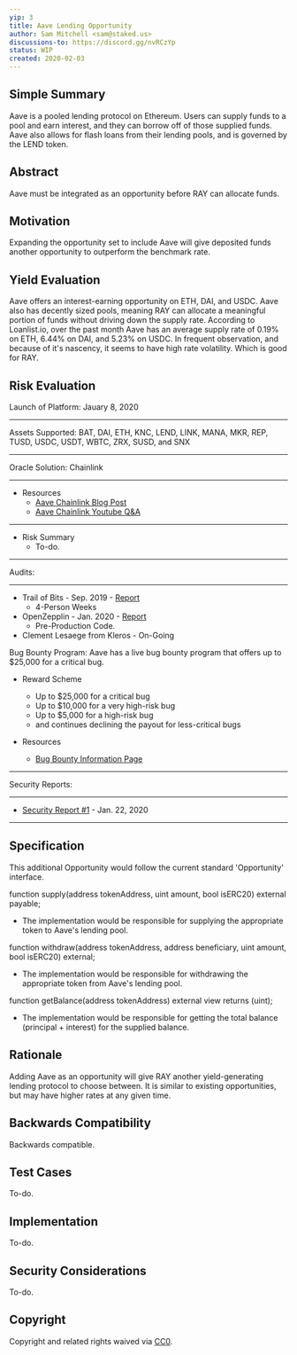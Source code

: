 ```yaml
---
yip: 3
title: Aave Lending Opportunity
author: Sam Mitchell <sam@staked.us>
discussions-to: https://discord.gg/nvRCzYp
status: WIP
created: 2020-02-03
---
```


## Simple Summary
<!--"If you can't explain it simply, you don't understand it well enough." Provide a simplified and layman-accessible explanation of the YIP.-->
Aave is a pooled lending protocol on Ethereum. Users can supply funds to a pool and earn interest, and they can borrow off of those supplied funds. Aave also allows for flash loans from their lending pools, and is governed by the LEND token.

## Abstract
<!--A short (~200 word) description of the technical issue being addressed.-->
Aave must be integrated as an opportunity before RAY can allocate funds.

## Motivation
<!--The motivation is critical for YIPs that want to change the RAY protocol. It should clearly explain why the existing protocol specification is inadequate to address the problem that the YIP solves. YIP submissions without sufficient motivation may be rejected outright.-->
Expanding the opportunity set to include Aave will give deposited funds another opportunity to outperform the benchmark rate.

## Yield Evaluation
<!--The potential added value for extra yield generation. Historical data should be provided. The process used to evaluate the yield potential should be detailed here.-->
Aave offers an interest-earning opportunity on ETH, DAI, and USDC. Aave also has decently sized pools, meaning RAY can allocate a meaningful portion of funds without driving down the supply rate. According to Loanlist.io, over the past month Aave has an average supply rate of 0.19% on ETH, 6.44% on DAI, and 5.23% on USDC. In frequent observation, and because of it's nascency, it seems to have high rate volatility. Which is good for RAY.

## Risk Evaluation
<!--The potential or attached risk that should be considered for this proposal. Historical data should be provided. The process used to evaluate the risks should be detailed here.-->
Launch of Platform: Jauary 8, 2020
- - -
Assets Supported: BAT, DAI, ETH, KNC, LEND, LINK, MANA, MKR, REP, TUSD, USDC, USDT, WBTC, ZRX, SUSD, and SNX
- - - 
Oracle Solution: Chainlink
- - -
- Resources
  - [Aave Chainlink Blog Post](https://medium.com/aave/the-aave-oracle-network-powered-by-chainlink-is-now-live-45bb8a5a8c4e) 
  - [Aave Chainlink Youtube Q&A](https://medium.com/aave/the-aave-oracle-network-powered-by-chainlink-is-now-live-45bb8a5a8c4e)
- - -
- Risk Summary
  - To-do.
- - -
Audits: 
- - -
- Trail of Bits - Sep. 2019 - [Report](https://github.com/trailofbits/publications/blob/master/reviews/aaveprotocol.pdf)
  - 4-Person Weeks
- OpenZepplin - Jan. 2020 - [Report](https://blog.openzeppelin.com/aave-protocol-audit/)
  - Pre-Production Code.
-  Clement Lesaege from Kleros - On-Going

Bug Bounty Program: Aave has a live bug bounty program that offers up to $25,000 for a critical bug. 

- Reward Scheme
  - Up to $25,000 for a critical bug
  - Up to $10,000 for a very high-risk bug
  - Up to $5,000 for a high-risk bug
  - and continues declining the payout for less-critical bugs

- Resources
  - [Bug Bounty Information Page](https://aave.com/bug-bounty)
- - -

Security Reports:
- - -
- [Security Report #1](https://medium.com/aave/aave-security-report-d5a2edfe8e05) - Jan. 22, 2020
- - -

## Specification
<!--The technical specification should describe the syntax and semantics of any new feature.-->
This additional Opportunity would follow the current standard 'Opportunity' interface.

function supply(address tokenAddress, uint amount, bool isERC20) external payable;
- The implementation would be responsible for supplying the appropriate token to Aave's lending pool.

function withdraw(address tokenAddress, address beneficiary, uint amount, bool isERC20) external;
- The implementation would be responsible for withdrawing the appropriate token from Aave's lending pool.

function getBalance(address tokenAddress) external view returns (uint);
- The implementation would be responsible for getting the total balance (principal + interest) for the supplied balance.

## Rationale
<!--The rationale fleshes out the specification by describing what motivated the design and why particular design decisions were made. It should describe alternate designs that were considered and related work, e.g. how the feature is supported in other languages. The rationale may also provide evidence of consensus within the community, and should discuss important objections or concerns raised during discussion.-->
Adding Aave as an opportunity will give RAY another yield-generating lending protocol to choose between. It is similar to existing opportunities, but may have higher rates at any given time.

## Backwards Compatibility
<!--All YIPs that introduce backwards incompatibilities must include a section describing these incompatibilities and their severity. The YIP must explain how the author proposes to deal with these incompatibilities. YIP submissions without a sufficient backwards compatibility treatise may be rejected outright.-->
Backwards compatible.

## Test Cases
<!--Test cases for an implementation are mandatory for YIPs that are affecting consensus changes. Other YIPs can choose to include links to test cases if applicable.-->
To-do.

## Implementation
<!--The implementations must be completed before any YIP is given status "Final", but it need not be completed before the YIP is accepted. While there is merit to the approach of reaching consensus on the specification and rationale before writing code, the principle of "rough consensus and running code" is still useful when it comes to resolving many discussions of API details.-->
To-do.

## Security Considerations
<!--All YIPs must contain a section that discusses the security implications/considerations relevant to the proposed change. Include information that might be important for security discussions, surfaces risks and can be used throughout the life cycle of the proposal. E.g. include security-relevant design decisions, concerns, important discussions, implementation-specific guidance and pitfalls, an outline of threats and risks and how they are being addressed. YIP submissions missing the "Security Considerations" section will be rejected. An YIP cannot proceed to status "Final" without a Security Considerations discussion deemed sufficient by the reviewers.-->
To-do.

## Copyright
Copyright and related rights waived via [CC0](https://creativecommons.org/publicdomain/zero/1.0/).
